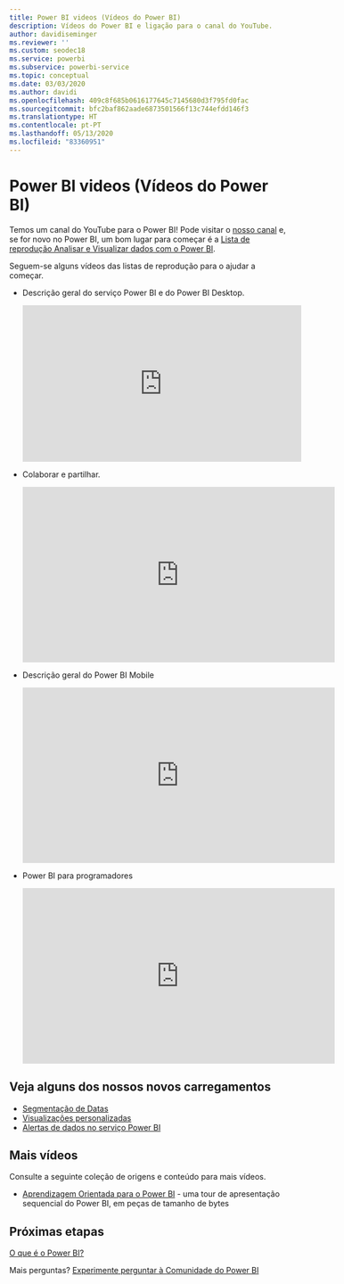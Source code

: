 ```yaml
---
title: Power BI videos (Vídeos do Power BI)
description: Vídeos do Power BI e ligação para o canal do YouTube.
author: davidiseminger
ms.reviewer: ''
ms.custom: seodec18
ms.service: powerbi
ms.subservice: powerbi-service
ms.topic: conceptual
ms.date: 03/03/2020
ms.author: davidi
ms.openlocfilehash: 409c8f685b0616177645c7145680d3f795fd0fac
ms.sourcegitcommit: bfc2baf862aade6873501566f13c744efdd146f3
ms.translationtype: HT
ms.contentlocale: pt-PT
ms.lasthandoff: 05/13/2020
ms.locfileid: "83360951"
---
```

# <a name="power-bi-videos"></a>Power BI videos (Vídeos do Power BI)
Temos um canal do YouTube para o Power BI! Pode visitar o [nosso canal](https://www.youtube.com/user/mspowerbi/videos) e, se for novo no Power BI, um bom lugar para começar é a [Lista de reprodução Analisar e Visualizar dados com o Power BI](https://www.youtube.com/playlist?list=PL1N57mwBHtN0JFoKSR0n-tBkUJHeMP2cP).

Seguem-se alguns vídeos das listas de reprodução para o ajudar a começar.

* Descrição geral do serviço Power BI e do Power BI Desktop.
  
  <iframe width="500" height="281" src="https://www.youtube.com/embed/l2wy4XgQIu0" frameborder="0" allowfullscreen></iframe>
* Colaborar e partilhar.
  
  <iframe width="560" height="315" src="https://www.youtube.com/embed/5DABLeJzQYM" frameborder="0" allow="autoplay; encrypted-media" allowfullscreen></iframe>
* Descrição geral do Power BI Mobile
  
  <iframe width="560" height="315" src="https://www.youtube.com/embed/07uBWhaCo78" frameborder="0" allow="autoplay; encrypted-media" allowfullscreen></iframe>

* Power BI para programadores
  <iframe width="560" height="315" src="https://www.youtube.com/embed/47uXJW1GIUY" frameborder="0" allow="autoplay; encrypted-media" allowfullscreen></iframe>  

## <a name="watch-some-of-our-new-uploads"></a>Veja alguns dos nossos novos carregamentos
* [Segmentação de Datas](https://youtu.be/V7i82ZZm0vw)
* [Visualizações personalizadas](https://youtu.be/d-rXAJ3_uAo)
* [Alertas de dados no serviço Power BI](https://youtu.be/JbL2-HJ8clE)

## <a name="more-videos"></a>Mais vídeos
Consulte a seguinte coleção de origens e conteúdo para mais vídeos.

* [Aprendizagem Orientada para o Power BI](https://powerbi.microsoft.com/guided-learning/) - uma tour de apresentação sequencial do Power BI, em peças de tamanho de bytes

## <a name="next-steps"></a>Próximas etapas
[O que é o Power BI?](power-bi-overview.md)

Mais perguntas? [Experimente perguntar à Comunidade do Power BI](https://community.powerbi.com/)
